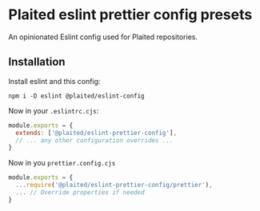 # Plaited eslint prettier config presets

An opinionated Eslint config used for Plaited repositories.

## Installation

Install eslint and this config:

```
npm i -D eslint @plaited/eslint-config
```

Now in your `.eslintrc.cjs`:

```js
module.exports = {
  extends: ['@plaited/eslint-prettier-config'],
  // ... any other configuration overrides ...
}
```

Now in you `prettier.config.cjs`

```js
module.exports = {
  ...require('@plaited/eslint-prettier-config/prettier'),
  ... // Override properties if needed
}
```
